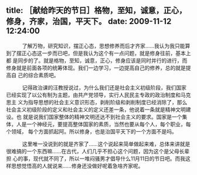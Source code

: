 title: ［献给昨天的节日］格物，至知，诚意，正心，修身，齐家，治国，平天下。
date: 2009-11-12 12:24:00
---

 

    　　了解万物，研究知识，摆正心态，思想修养而后才齐家……我认为我只能算到了摆正心态这一步而已吧，但是我认为这个有一点问题，就是修身往前，基本上都 是同步的了。就是格物，至知，诚意，正心，修身应该是同时并行的进行，而修身就是前面各项的统筹体现。我们一边学习，一边提高自己的修养，总的就是提高自 己的综合素质吧。

    　　记得政治课的汪教授说过，为什么我们还是社会主义初级阶段，我们国家已经实现了以公有制为主题，由共产党领导，实行人民民主专政的政治制度和马克思主 义为指导思想的社会主义意识形态，剥削阶级和剥削制度已经消除了，那么社会主义初级阶段的定义和社会主义的定义还差一条，他说着一条就是精神文明建设。也 就是说我们国家整体的精神文明还达不到社会主义的要求。国家是一个集体，人是一个神经元，要提高整体国家的素质，当然也要从每个人，每个职业，每个领域， 每个方面抓起阿。所以修身，也是治国平天下的一个方面不是吗。

    　　这里唯一没说到的就是齐家了……这个说起来简单做起来难，总体来讲就是很难搞的一个东西嘛……在古代，人们几乎不担心这个问题，因为这个是父母长辈担 心的事，现代就不同了，所以一堆闷骚男才倡导什么11月11日的节日吧。而我这样思想觉悟高的人就说来……修身还没做好呢着急啥齐家呢。
 
